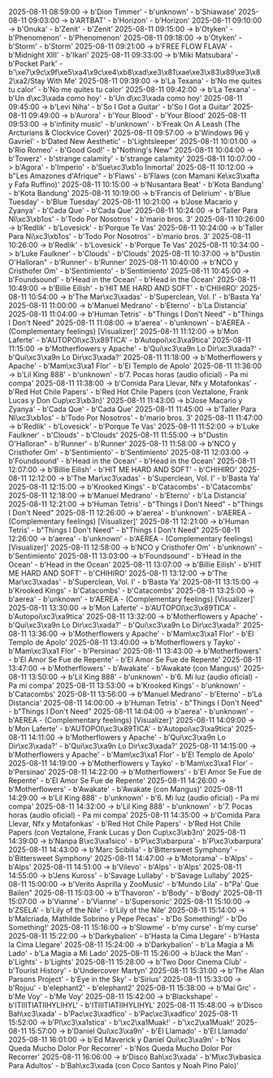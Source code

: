 2025-08-11 08:59:00 -> b'Dion Timmer' - b'unknown' - b'Shiawase'
2025-08-11 09:03:00 -> b'ARTBAT' - b'Horizon' - b'Horizon'
2025-08-11 09:10:00 -> b'Onuka' - b'Zenit' - b'Zenit'
2025-08-11 09:15:00 -> b'Otyken' - b'Phenomenon' - b'Phenomenon'
2025-08-11 09:18:00 -> b'Otyken' - b'Storm' - b'Storm'
2025-08-11 09:21:00 -> b'FREE FLOW FLAVA' - b'Midnight XIII' - b'Ikari'
2025-08-11 09:33:00 -> b'Miki Matsubara' - b'Pocket Park' - b'\xe7\x9c\x9f\xe5\xa4\x9c\xe4\xb8\xad\xe3\x81\xae\xe3\x83\x89\xe3\x82\xa2/Stay With Me'
2025-08-11 09:39:00 -> b'La Texana' - b'No me quites tu calor' - b'No me quites tu calor'
2025-08-11 09:42:00 -> b'La Texana' - b'Un d\xc3\xada como hoy' - b'Un d\xc3\xada como hoy'
2025-08-11 09:45:00 -> b'Levi Niha' - b'So I Got a Guitar' - b'So I Got a Guitar'
2025-08-11 09:49:00 -> b'Aurora' - b'Your Blood' - b'Your Blood'
2025-08-11 09:53:00 -> b'infinity music' - b'unknown' - b'Freak On A Leash (The Arcturians & Clockvice Cover)'
2025-08-11 09:57:00 -> b'Windows 96 y Gavriel' - b'Dated New Aesthetic' - b'Lightsleeper'
2025-08-11 10:01:00 -> b'Rio Romeo' - b'Good God!' - b"Nothing's New"
2025-08-11 10:04:00 -> b'Towerz' - b'strange calamity' - b'strange calamity'
2025-08-11 10:07:00 -> b'Agora' - b'Imperio' - b'Sue\xc3\xb1o Inmortal'
2025-08-11 10:12:00 -> b"Les Amazones d'Afrique" - b'Flaws' - b'Flaws (con Mamani Ke\xc3\xafta y Fafa Ruffino)'
2025-08-11 10:15:00 -> b'Nusantara Beat' - b'Kota Bandung' - b'Kota Bandung'
2025-08-11 10:19:00 -> b'Francis of Delirium' - b'Blue Tuesday' - b'Blue Tuesday'
2025-08-11 10:21:00 -> b'Jose Macario y Zyanya' - b'Cada Que' - b'Cada Que'
2025-08-11 10:24:00 -> b'Taller Para Ni\xc3\xb1os' - b'Todo Por Nosotros' - b'mario bros. 3'
2025-08-11 10:26:00 -> b'Redlik' - b'Lovesick' - b'Porque Te Vas'
2025-08-11 10:24:00 -> b'Taller Para Ni\xc3\xb1os' - b'Todo Por Nosotros' - b'mario bros. 3'
2025-08-11 10:26:00 -> b'Redlik' - b'Lovesick' - b'Porque Te Vas'
2025-08-11 10:34:00 -> b'Luke Faulkner' - b'Clouds' - b'Clouds'
2025-08-11 10:37:00 -> b"Dustin O'Halloran" - b'Runner' - b'Runner'
2025-08-11 10:40:00 -> b'NCO y Cristhofer Om' - b'Sentimiento' - b'Sentimiento'
2025-08-11 10:45:00 -> b'Foundsound' - b'Head in the Ocean' - b'Head in the Ocean'
2025-08-11 10:49:00 -> b'Billie Eilish' - b'HIT ME HARD AND SOFT' - b'CHIHIRO'
2025-08-11 10:54:00 -> b'The Mar\xc3\xadas' - b'Superclean, Vol. I' - b'Basta Ya'
2025-08-11 11:00:00 -> b'Manuel Medrano' - b'Eterno' - b'La Distancia'
2025-08-11 11:04:00 -> b'Human Tetris' - b"Things I Don't Need" - b"Things I Don't Need"
2025-08-11 11:08:00 -> b'aerea' - b'unknown' - b'AEREA - (Complementary feelings) [Visualizer]'
2025-08-11 11:12:00 -> b'Mon Laferte' - b'AUTOPOI\xc3\x89TICA' - b'Autopoi\xc3\xa9tica'
2025-08-11 11:15:00 -> b'Motherflowers y Apache' - b'Qui\xc3\xa9n Lo Dir\xc3\xada?' - b'Qui\xc3\xa9n Lo Dir\xc3\xada?'
2025-08-11 11:18:00 -> b'Motherflowers y Apache' - b'Mam\xc3\xa1 Flor' - b'El Templo de Apolo'
2025-08-11 11:36:00 -> b'Lil King 888' - b'unknown' - b'7. Pocas horas (audio oficial) - Pa mi compa'
2025-08-11 11:38:00 -> b'Comida Para Llevar, Nfx y Motafonkas' - b'Red Hot Chile Papers' - b'Red Hot Chile Papers (con Veztalone, Frank Lucas y Don Cup\xc3\xb3n)'
2025-08-11 11:43:00 -> b'Jose Macario y Zyanya' - b'Cada Que' - b'Cada Que'
2025-08-11 11:45:00 -> b'Taller Para Ni\xc3\xb1os' - b'Todo Por Nosotros' - b'mario bros. 3'
2025-08-11 11:47:00 -> b'Redlik' - b'Lovesick' - b'Porque Te Vas'
2025-08-11 11:52:00 -> b'Luke Faulkner' - b'Clouds' - b'Clouds'
2025-08-11 11:55:00 -> b"Dustin O'Halloran" - b'Runner' - b'Runner'
2025-08-11 11:58:00 -> b'NCO y Cristhofer Om' - b'Sentimiento' - b'Sentimiento'
2025-08-11 12:03:00 -> b'Foundsound' - b'Head in the Ocean' - b'Head in the Ocean'
2025-08-11 12:07:00 -> b'Billie Eilish' - b'HIT ME HARD AND SOFT' - b'CHIHIRO'
2025-08-11 12:12:00 -> b'The Mar\xc3\xadas' - b'Superclean, Vol. I' - b'Basta Ya'
2025-08-11 12:15:00 -> b'Krooked Kings' - b'Catacombs' - b'Catacombs'
2025-08-11 12:18:00 -> b'Manuel Medrano' - b'Eterno' - b'La Distancia'
2025-08-11 12:21:00 -> b'Human Tetris' - b"Things I Don't Need" - b"Things I Don't Need"
2025-08-11 12:26:00 -> b'aerea' - b'unknown' - b'AEREA - (Complementary feelings) [Visualizer]'
2025-08-11 12:21:00 -> b'Human Tetris' - b"Things I Don't Need" - b"Things I Don't Need"
2025-08-11 12:26:00 -> b'aerea' - b'unknown' - b'AEREA - (Complementary feelings) [Visualizer]'
2025-08-11 12:58:00 -> b'NCO y Cristhofer Om' - b'unknown' - b'Sentimiento'
2025-08-11 13:03:00 -> b'Foundsound' - b'Head in the Ocean' - b'Head in the Ocean'
2025-08-11 13:07:00 -> b'Billie Eilish' - b'HIT ME HARD AND SOFT' - b'CHIHIRO'
2025-08-11 13:12:00 -> b'The Mar\xc3\xadas' - b'Superclean, Vol. I' - b'Basta Ya'
2025-08-11 13:15:00 -> b'Krooked Kings' - b'Catacombs' - b'Catacombs'
2025-08-11 13:25:00 -> b'aerea' - b'unknown' - b'AEREA - (Complementary feelings) [Visualizer]'
2025-08-11 13:30:00 -> b'Mon Laferte' - b'AUTOPOI\xc3\x89TICA' - b'Autopoi\xc3\xa9tica'
2025-08-11 13:32:00 -> b'Motherflowers y Apache' - b'Qui\xc3\xa9n Lo Dir\xc3\xada?' - b'Qui\xc3\xa9n Lo Dir\xc3\xada?'
2025-08-11 13:36:00 -> b'Motherflowers y Apache' - b'Mam\xc3\xa1 Flor' - b'El Templo de Apolo'
2025-08-11 13:40:00 -> b'Motherflowers y Tayko' - b'Mam\xc3\xa1 Flor' - b'Persinao'
2025-08-11 13:43:00 -> b'Motherflowers' - b'El Amor Se Fue de Repente' - b'El Amor Se Fue de Repente'
2025-08-11 13:47:00 -> b'Motherflowers' - b'Awakate' - b'Awakate (con Mangus)'
2025-08-11 13:50:00 -> b'Lil King 888' - b'unknown' - b'6. Mi luz (audio oficial) - Pa mi compa'
2025-08-11 13:53:00 -> b'Krooked Kings' - b'unknown' - b'Catacombs'
2025-08-11 13:56:00 -> b'Manuel Medrano' - b'Eterno' - b'La Distancia'
2025-08-11 14:00:00 -> b'Human Tetris' - b"Things I Don't Need" - b"Things I Don't Need"
2025-08-11 14:04:00 -> b'aerea' - b'unknown' - b'AEREA - (Complementary feelings) [Visualizer]'
2025-08-11 14:09:00 -> b'Mon Laferte' - b'AUTOPOI\xc3\x89TICA' - b'Autopoi\xc3\xa9tica'
2025-08-11 14:11:00 -> b'Motherflowers y Apache' - b'Qui\xc3\xa9n Lo Dir\xc3\xada?' - b'Qui\xc3\xa9n Lo Dir\xc3\xada?'
2025-08-11 14:15:00 -> b'Motherflowers y Apache' - b'Mam\xc3\xa1 Flor' - b'El Templo de Apolo'
2025-08-11 14:19:00 -> b'Motherflowers y Tayko' - b'Mam\xc3\xa1 Flor' - b'Persinao'
2025-08-11 14:22:00 -> b'Motherflowers' - b'El Amor Se Fue de Repente' - b'El Amor Se Fue de Repente'
2025-08-11 14:26:00 -> b'Motherflowers' - b'Awakate' - b'Awakate (con Mangus)'
2025-08-11 14:29:00 -> b'Lil King 888' - b'unknown' - b'6. Mi luz (audio oficial) - Pa mi compa'
2025-08-11 14:32:00 -> b'Lil King 888' - b'unknown' - b'7. Pocas horas (audio oficial) - Pa mi compa'
2025-08-11 14:35:00 -> b'Comida Para Llevar, Nfx y Motafonkas' - b'Red Hot Chile Papers' - b'Red Hot Chile Papers (con Veztalone, Frank Lucas y Don Cup\xc3\xb3n)'
2025-08-11 14:39:00 -> b'Nanpa B\xc3\xa1sico' - b'P\xc3\xbarpura' - b'P\xc3\xbarpura'
2025-08-11 14:43:00 -> b'Marc Scibilia' - b'Bittersweet Symphony' - b'Bittersweet Symphony'
2025-08-11 14:47:00 -> b'Motorama' - b'Alps' - b'Alps'
2025-08-11 14:51:00 -> b'Vilevo' - b'Alps' - b'Alps'
2025-08-11 14:55:00 -> b'Jens Kuross' - b'Savage Lullaby' - b'Savage Lullaby'
2025-08-11 15:00:00 -> b'Verito Asprilla y ZooMusic' - b'Mundo Lila' - b"Pa' Que Bailen"
2025-08-11 15:03:00 -> b'Thavoron' - b'Body' - b'Body'
2025-08-11 15:07:00 -> b'Vianne' - b'Vianne' - b'Supersonic'
2025-08-11 15:10:00 -> b'ZSELA' - b'Lily of the Nile' - b'Lily of the Nile'
2025-08-11 15:14:00 -> b'Malcriada, Mathilde Sobrino y Pepe Pecas' - b'Do Something!' - b'Do Something!'
2025-08-11 15:16:00 -> b'Slowme' - b'my curse' - b'my curse'
2025-08-11 15:22:00 -> b'Darkybalion' - b'Hasta la Cima Llegare' - b'Hasta la Cima Llegare'
2025-08-11 15:24:00 -> b'Darkybalion' - b'La Magia a Mi Lado' - b'La Magia a Mi Lado'
2025-08-11 15:26:00 -> b'Jack the Man' - b'Lights' - b'Lights'
2025-08-11 15:28:00 -> b'Two Door Cinema Club' - b'Tourist History' - b'Undercover Martyn'
2025-08-11 15:31:00 -> b'The Alan Parsons Project' - b'Eye in the Sky' - b'Sirius'
2025-08-11 15:33:00 -> b'Rojuu' - b'elephant2' - b'elephant2'
2025-08-11 15:38:00 -> b'Mai Grc' - b'Me Voy' - b'Me Voy'
2025-08-11 15:42:00 -> b'Blackshape' - b'ITIIITIATIIHYLIHYL' - b'ITIIITIATIIHYLIHYL'
2025-08-11 15:48:00 -> b'Disco Bah\xc3\xada' - b'Pac\xc3\xadfico' - b'Pac\xc3\xadfico'
2025-08-11 15:52:00 -> b'Pl\xc3\xa1stica' - b'\xc2\xa1Muak!' - b'\xc2\xa1Muak!'
2025-08-11 15:57:00 -> b'Daniel Qui\xc3\xa9n' - b'El Llamado' - b'El Llamado'
2025-08-11 16:01:00 -> b'Ed Maverick y Daniel Qui\xc3\xa9n' - b'Nos Queda Mucho Dolor Por Recorrer' - b'Nos Queda Mucho Dolor Por Recorrer'
2025-08-11 16:06:00 -> b'Disco Bah\xc3\xada' - b'M\xc3\xbasica Para Adultos' - b'Bah\xc3\xada (con Coco Santos y Noah Pino Palo)'
